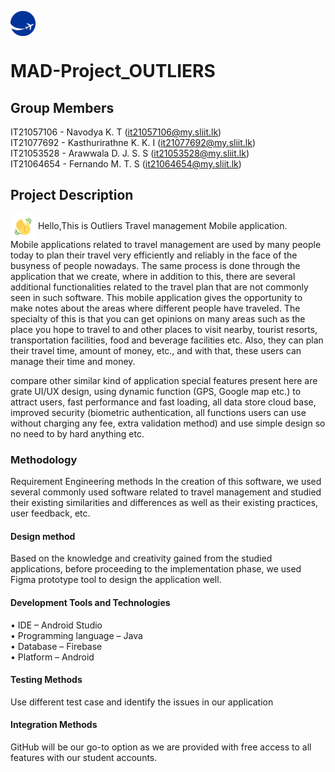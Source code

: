 <img src="travellogo.png" alt="logo" width="40px" height ="40px" align="center"/><br/>
# MAD-Project_OUTLIERS

## Group Members
IT21057106 - Navodya K. T (it21057106@my.sliit.lk) </br>
IT21077692 - Kasthurirathne K. K. I (it21077692@my.sliit.lk) </br>
IT21053528 - Arawwala D. J. S. S (it21053528@my.sliit.lk) </br>
IT21064654 - Fernando M. T. S (it21064654@my.sliit.lk) </br>

## Project Description 
<img src="wave.gif" alt="wave hand" width="40px" height ="40px" align="center"> Hello,This is Outliers Travel management Mobile application.<br/> Mobile applications related to travel management are used by many people today to plan their travel very efficiently and reliably in the face of the busyness of people nowadays. The same process is done through the application that we create, where in addition to this, there are several additional functionalities related to the travel plan that are not commonly seen in such software. This mobile application gives the opportunity to make notes about the areas where different people have traveled. The specialty of this is that you can get opinions on many areas such as the place you hope to travel to and other places to visit nearby, tourist resorts, transportation facilities, food and beverage facilities etc. Also, they can plan their travel time, amount of money, etc., and with that, these users can manage their time and money.</p> <p>compare other similar kind of application special features present here are grate UI/UX design, using dynamic function (GPS, Google map etc.) to attract users, fast performance and fast loading, all data store cloud base, improved security (biometric authentication, all functions users can use without charging any fee, extra validation method) and use simple design so no need to by hard anything etc.</p>

### Methodology
Requirement Engineering methods 
In the creation of this software, we used several commonly used software related to travel management and studied their existing similarities and differences as well as their existing practices, user feedback, etc.

#### Design method
Based on the knowledge and creativity gained from the studied applications, before proceeding to the implementation phase, we used Figma prototype tool to design the application well.

#### Development Tools and Technologies
•	IDE – Android Studio <br/>
•	Programming language – Java <br/>
•	Database – Firebase <br/>
•	Platform – Android <br/>
#### Testing Methods 
Use different test case and identify the issues in our application 
#### Integration Methods
GitHub will be our go-to option as we are provided with free access to all features with our student accounts.
